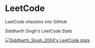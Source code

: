 # LeetCode
LeetCode checkins into GitHub

Siddharth Singh's LeetCode Stats

[![Siddharth_Singh_2004's LeetCode stats](https://leetcode-stats-six.vercel.app/?username=Siddharth_Singh_2004&theme=dark)](https://github.com/KnlnKS/leetcode-stats)
